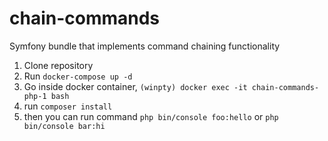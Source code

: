 # chain-commands
Symfony bundle that implements command chaining functionality
1) Clone repository
2) Run ```docker-compose up -d```
3) Go inside docker container, ```(winpty) docker exec -it chain-commands-php-1 bash```
4) run ```composer install```
5) then you can run command ```php bin/console foo:hello``` or ```php bin/console bar:hi```

